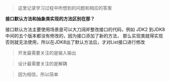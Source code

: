 > 这里记录学习过程中所想到的问题和相应的答案

**接口默认方法和抽象类实现的方法区别在那？**

接口默认方法主要使用场景是可以大刀阔斧整改接口的代码，例如 JDK2 到JDK8 中间的五个版本都没有修改的，因为接口添加了新的方法，
那么实现类就得实现否则就无法使用，所以在JDK8出了默认方法后，才对List接口进行修改


> 开发最需要关注的是输入输出

> 设计最需要关注的是解耦

> 因为相信，所以简单
